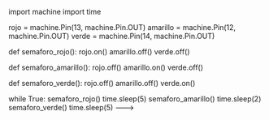 import machine
import time

rojo = machine.Pin(13, machine.Pin.OUT)
amarillo = machine.Pin(12, machine.Pin.OUT)
verde = machine.Pin(14, machine.Pin.OUT)

def semaforo_rojo():
    rojo.on()
    amarillo.off()
    verde.off()


def semaforo_amarillo():
    rojo.off()
    amarillo.on()
    verde.off()

def semaforo_verde():
    rojo.off()
    amarillo.off()
    verde.on()

while True:
    semaforo_rojo()
    time.sleep(5)
    semaforo_amarillo()
    time.sleep(2)
    semaforo_verde()
    time.sleep(5)
--->
